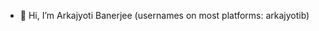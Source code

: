 - 👋 Hi, I’m Arkajyoti Banerjee (usernames on most platforms: arkajyotib)
<!-- - 👀 I’m interested in ...
- 🌱 I’m currently learning ...
- 💞️ I’m looking to collaborate on ...
- 📫 How to reach me ... -->

<!---
arkajyotib/arkajyotib is a ✨ special ✨ repository because its `README.md` (this file) appears on your GitHub profile.
You can click the Preview link to take a look at your changes.
--->

